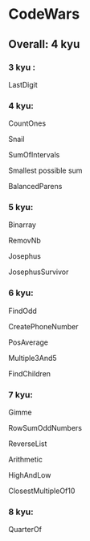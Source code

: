 # CodeWars

## Overall: 4 kyu

### 3 kyu :
LastDigit

### 4 kyu:
CountOnes

Snail

SumOfIntervals

Smallest possible sum

BalancedParens

### 5 kyu:
Binarray

RemovNb

Josephus

JosephusSurvivor

### 6 kyu:
FindOdd

CreatePhoneNumber

PosAverage

Multiple3And5

FindChildren

### 7 kyu:
Gimme

RowSumOddNumbers

ReverseList

Arithmetic

HighAndLow

ClosestMultipleOf10

### 8 kyu:
QuarterOf
